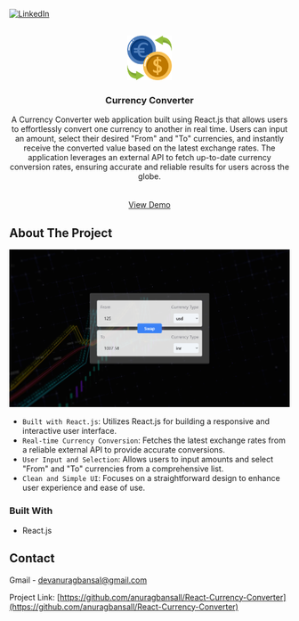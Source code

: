 [![LinkedIn][linkedin-shield]][linkedin-url]

<!-- PROJECT LOGO -->
<br />
<div align="center">
  <a href="https://currency-converter-web-online.vercel.app/">
    <img src="./src/assets/logo.png" alt="Logo" width="80" height="80">
  </a>

<h3 align="center">Currency Converter</h3>

  <p align="center">
    A Currency Converter web application built using React.js that allows users to effortlessly convert one currency to another in real time. Users can input an amount, select their desired "From" and "To" currencies, and instantly receive the converted value based on the latest exchange rates. The application leverages an external API to fetch up-to-date currency conversion rates, ensuring accurate and reliable results for users across the globe.
    <br />
    <br />
    <br />
    <a href="https://currency-converter-web-online.vercel.app/">View Demo</a>
  </p>
</div>


<!-- ABOUT THE PROJECT -->
## About The Project

[![Product Name Screen Shot][product-screenshot]](https://currency-converter-web-online.vercel.app/)

* `Built with React.js`: Utilizes React.js for building a responsive and interactive user interface.
* `Real-time Currency Conversion`: Fetches the latest exchange rates from a reliable external API to provide accurate conversions.
* `User Input and Selection`: Allows users to input amounts and select "From" and "To" currencies from a comprehensive list.
* `Clean and Simple UI`: Focuses on a straightforward design to enhance user experience and ease of use.

### Built With

* React.js


<!-- CONTACT -->
## Contact

Gmail - devanuragbansal@gmail.com

Project Link: [https://github.com/anuragbansall/React-Currency-Converter](https://github.com/anuragbansall/React-Currency-Converter)


<!-- MARKDOWN LINKS & IMAGES -->
[linkedin-shield]: https://img.shields.io/badge/-LinkedIn-black.svg?style=for-the-badge&logo=linkedin&colorB=555
[linkedin-url]: https://linkedin.com/in/anuragbansall
[product-screenshot]: ./public/product.png
